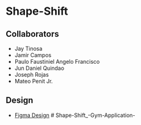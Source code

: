 # Shape-Shift

## Collaborators
- Jay Tinosa
- Jamir Campos
- Paulo Faustiniel Angelo Francisco
- Jun Daniel Quindao
- Joseph Rojas
- Mateo Penit Jr.

## Design
- [Figma Design](https://www.figma.com/file/yrwr5gHWXGfK59UlKpHrIq/Shape-Shift?type=design&mode=design&t=uzG7JhkiI35AG36B-0)
#   S h a p e - S h i f t _ - G y m - A p p l i c a t i o n -  
 